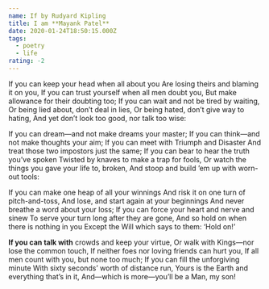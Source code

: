 ```yaml
---
name: If by Rudyard Kipling
title: I am **Mayank Patel**
date: 2020-01-24T18:50:15.000Z
tags:
  - poetry
  - life
rating: -2
---
```

If you can keep your head when all about you Are losing theirs and blaming it on you, If you can trust yourself when all men doubt you, But make allowance for their doubting too;
If you can wait and not be tired by waiting,
Or being lied about, don’t deal in lies,
Or being hated, don’t give way to hating,
And yet don’t look too good, nor talk too wise:

If you can dream—and not make dreams your master; If you can think—and not make thoughts your aim; If you can meet with Triumph and Disaster And treat those two impostors just the same;
If you can bear to hear the truth you’ve spoken
Twisted by knaves to make a trap for fools,
Or watch the things you gave your life to, broken,
And stoop and build ’em up with worn-out tools:

If you can make one heap of all your winnings And risk it on one turn of pitch-and-toss, And lose, and start again at your beginnings And never breathe a word about your loss;
If you can force your heart and nerve and sinew
To serve your turn long after they are gone,
And so hold on when there is nothing in you
Except the Will which says to them: ‘Hold on!’

**If you can talk with** crowds and keep your virtue, Or walk with Kings—nor lose the common touch, If neither foes nor loving friends can hurt you, If all men count with you, but none too much;
If you can fill the unforgiving minute
With sixty seconds’ worth of distance run,
Yours is the Earth and everything that’s in it,
And—which is more—you’ll be a Man, my son!
